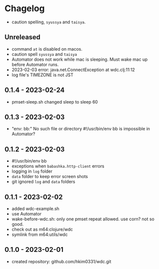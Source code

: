 # Chagelog

- caution spelling, `syussya` and `taisya`.

## Unreleased
- command `at` is disabled on macos.
- caution spell `syussya` and `taisya`
- Automator does not work while mac is sleeping.
  Must wake mac up before Automator runs.
- 2023-02-03 error: java.net.ConnectException at wdc.clj:11:12
- log file's TIMEZONE is not JST


## 0.1.4 - 2023-02-24
- pmset-sleep.sh
  changed sleep to sleep 60

## 0.1.3 - 2023-02-03
- "env: bb:" No such file or directory
  #!/usr/bin/env bb is impossible in Automator?

## 0.1.2 - 2023-02-03
- #!/usr/bin/env bb
- exceptions when `babashka.http-client` errors
- logging in `log` folder
- `data` folder to keep error screen shots
- git ignored `log` and `data` folders

## 0.1.1 - 2023-02-02
- added wdc-example.sh
- use Automator
- wake-before-wdc.sh: only one pmset repeat allowed.
  use corn? not so good.
- check out as m64:clojure/wdc
- symlink from m64:utils/wdc


## 0.1.0 - 2023-02-01
- created repository: github.com/hkim0331/wdc.git
